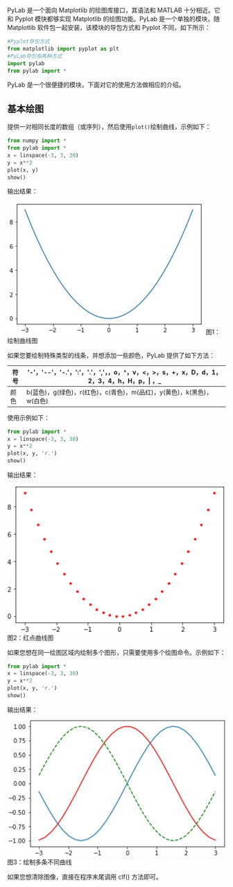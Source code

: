 PyLab 是一个面向 Matplotlib 的绘图库接口，其语法和 MATLAB 十分相近。它和 Pyplot 模快都够实现 Matplotlib 的绘图功能。PyLab 是一个单独的模块，随 Matplotlib 软件包一起安装，该模块的导包方式和 Pyplot 不同，如下所示：

```python
#Pyplot导包方式
from matplotlib import pyplot as plt
#PyLab导包有两种方式
import pylab
from pylab import *
```

PyLab 是一个很便捷的模块，下面对它的使用方法做相应的介绍。

## 基本绘图

提供一对相同长度的数组（或序列），然后使用`plot()`绘制曲线，示例如下：

```python
from numpy import *
from pylab import *
x = linspace(-3, 3, 30)
y = x**2
plot(x, y)
show()
```

输出结果：



![Pylab应用绘图](res/1529302638-0.gif)
图1：绘制曲线图


如果您要绘制特殊类型的线条，并想添加一些颜色，PyLab 提供了如下方法：



| 符号 | '-'，'--'，'-.'，':'，'.'，','，，o，^，v，<，>，s，+，x，D，d，1，2，3，4，h，H，p，\| ，_ |
| ---- | ------------------------------------------------------------ |
| 颜色 | b(蓝色)，g(绿色)，r(红色)，c(青色)，m(品红)，y(黄色)，k(黑色)，w(白色) |


使用示例如下：

```python
from pylab import *
x = linspace(-3, 3, 30)
y = x**2
plot(x, y, 'r.')
show()
```

输出结果：

![pylab使用](res/152930J47-1.gif)
图2：红点曲线图


如果您想在同一绘图区域内绘制多个图形，只需要使用多个绘图命令。示例如下：

```python
from pylab import *
x = linspace(-3, 3, 30)
y = x**2
plot(x, y, 'r.')
show()
```

输出结果：



![pylab应用](res/152930B53-2.gif)
图3：绘制多条不同曲线

如果您想清除图像，直接在程序末尾调用 clf() 方法即可。
